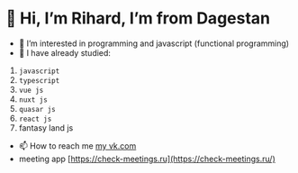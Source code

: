 # 👋 Hi, I’m Rihard, I’m from Dagestan
- 👀 I’m interested in programming and javascript (functional programming)
- 🌱 I have already studied:
1. `javascript` 
2. `typescript`
3. `vue js`
4. `nuxt js` 
5. `quasar js`
6. `react js`
7. fantasy land js
- 📫 How to reach me [my vk.com](https://vk.com/id493337055)
- meeting app [https://check-meetings.ru](https://check-meetings.ru/)
